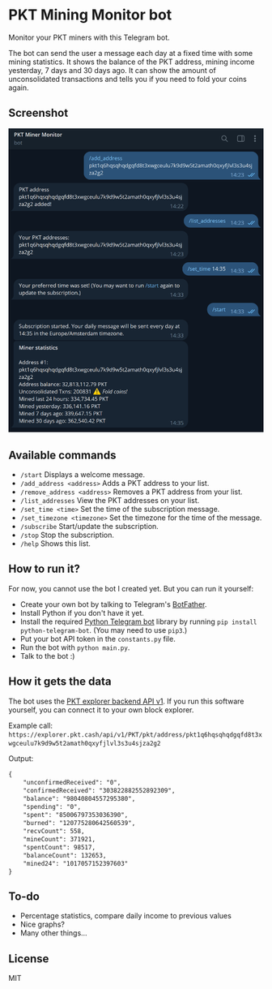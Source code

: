 # PKT Mining Monitor bot
Monitor your PKT miners with this Telegram bot.

The bot can send the user a message each day at a fixed time with some mining statistics. It shows the balance of the PKT address, mining income yesterday, 7 days and 30 days ago. It can show the amount of unconsolidated transactions and tells you if you need to fold your coins again.

## Screenshot

![Screenshot of the PKT Mining Monitor bot](/docs/screenshot1.png?raw=true)

## Available commands

* `/start` Displays a welcome message.
* `/add_address <address>` Adds a PKT address to your list.
* `/remove_address <address>` Removes a PKT address from your list.
* `/list_addresses` View the PKT addresses on your list.
* `/set_time <time>` Set the time of the subscription message.
* `/set_timezone <timezone>` Set the timezone for the time of the message.
* `/subscribe` Start/update the subscription.
* `/stop` Stop the subscription.
* `/help` Shows this list.

## How to run it?

For now, you cannot use the bot I created yet. But you can run it yourself:

* Create your own bot by talking to Telegram's [BotFather](https://t.me/botfather).
* Install Python if you don't have it yet.
* Install the required [Python Telegram bot](https://python-telegram-bot.org/) library by running `pip install python-telegram-bot`. (You may need to use `pip3`.)
* Put your bot API token in the `constants.py` file.
* Run the bot with `python main.py`.
* Talk to the bot :)

## How it gets the data

The bot uses the [PKT explorer backend API v1](https://github.com/pkt-cash/pkt-explorer-backend/blob/master/docs/apiv1.md). If you run this software yourself, you can connect it to your own block explorer.

Example call:
`https://explorer.pkt.cash/api/v1/PKT/pkt/address/pkt1q6hqsqhqdgqfd8t3xwgceulu7k9d9w5t2amath0qxyfjlvl3s3u4sjza2g2`

Output:
```
{
	"unconfirmedReceived": "0",
	"confirmedReceived": "303822882552892309",
	"balance": "98040804557295380",
	"spending": "0",
	"spent": "85006797353036390",
	"burned": "120775280642560539",
	"recvCount": 558,
	"mineCount": 371921,
	"spentCount": 98517,
	"balanceCount": 132653,
	"mined24": "1017057152397603"
}
```

## To-do

- Percentage statistics, compare daily income to previous values
- Nice graphs?
- Many other things...

## License

MIT